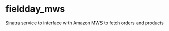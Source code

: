 fieldday_mws
============

Sinatra service to interface with Amazon MWS to fetch orders and products